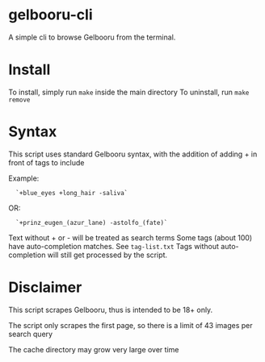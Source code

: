 # gelbooru-cli
A simple cli to browse Gelbooru from the terminal. 

# Install

To install, simply run `make` inside the main directory
To uninstall, run `make remove`

# Syntax
This script uses standard Gelbooru syntax, with the addition of adding + in front of tags to include





Example:
      
      
      `+blue_eyes +long_hair -saliva`


   OR:


      `+prinz_eugen_(azur_lane) -astolfo_(fate)`




Text without + or - will be treated as search terms
Some tags (about 100) have auto-completion matches. See `tag-list.txt`
Tags without auto-completion will still get processed by the script.

# Disclaimer
This script scrapes Gelbooru, thus is intended to be 18+ only.

The script only scrapes the first page, so there is a limit of 43 images per search query

The cache directory may grow very large over time

